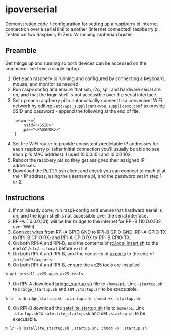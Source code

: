 # ipoverserial
Demonstration code / configuration for setting up a raspberry pi internet connection over a serial link to another (internet connected) raspberry pi. Tested on two Raspbery Pi Zero W running rapberian buster. 

## Preamble
Get things up and running so both devices can be accessed on the command-line from a single laptop.
1. Get each raspbery pi running and configured by connecting a keyboard, mouse, and monitor as needed.
2. Run raspi-config and ensure that ssh, i2c, spi, and hardware serial are on, and that the login shell is not accessible over the serial interface. 
3. Set up each raspberry pi to automatically connect to a convenient WiFi network by editing `/etc/wpa_supplicant/wpa_supplicant.conf` to provide SSID and password - append the following at the end of file. 
```
    network={
        ssid="<SSID>"
        psk="<PASSWORD>"
    }
```
4. Set the WiFi router to provide consistent predictable IP addresses for each raspberry pi (after initial connection you'll usually be able to see each pi's MAC address). I used 10.0.0.101 and 10.0.0.102. 
5. Reboot the raspbery pis so they get assigned their assigned IP addresses. 
6. Download the [PuTTY](https://www.chiark.greenend.org.uk/~sgtatham/putty/latest.html) ssh client and check you can connect to each pi at their IP address, using the username pi, and the password set in step 1 or 2. 

## Instructions
1. If not already done, run raspi-config and ensure that hardward serial is on, and the login shell is not accessible over the serial interface.
2. RPi-A (10.0.0.101) will be the bridge to the internet for RPi-B (10.0.0.102 over WiFi).
3. Connect wires from RPi-A GPIO GND to RPi-B GPIO GND; RPi-A GPIO TX to RPi-B GPIO RX; and RPi-A GPIO RX to RPi-B GPIO TX. 
4. On both RPi-A and RPi-B, add the contents of [rc.local.insert.sh](rc.local.insert.sh) to the end of `/etc/rc.local` before `exit 0`.
5. On both RPi-A and RPi-B, add the contents of [axports](axports) to the end of `/etc/ax25/axports`.
6. On both RPi-A and RPi-B, ensure the ax25 tools are installed
```
% apt install ax25-apps ax25-tools
```
7. On RPi-A download [bridge_startup.sh](bridge_startup.sh) file to `/home/pi`. Link `.startup.sh` to `bridge_startup.sh` and set `.startup.sh` to be executable.
```
% ln -s bridge_startup.sh .startup.sh; chmod +x .startup.sh
```
8. On RPi-B download the [satellite_startup.sh](satellite_startup.sh) file to `home/pi`. Link `.startup.sh` to `satellite_startup.sh` and set `.startup.sh` to be executable.
```
% ln -s satellite_startup.sh .startup.sh; chmod +x .startup.sh
```

